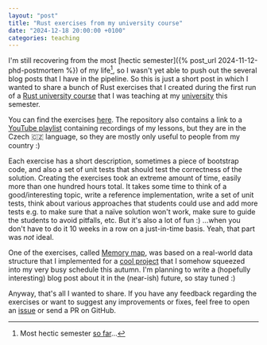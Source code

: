 ```yaml
---
layout: "post"
title: "Rust exercises from my university course"
date: "2024-12-18 20:00:00 +0100"
categories: teaching
---
```


I'm still recovering from the most [hectic semester]({% post_url 2024-11-12-phd-postmortem %}) of my life[^so-far],
so I wasn't yet able to push out the several blog posts that I have in the pipeline. So this is just
a short post in which I wanted to share a bunch of Rust exercises that I created during the first run
of a [Rust university course](https://edison.sso.vsb.cz/cz.vsb.edison.edu.study.prepare.web/SubjectVersion.faces?version=460-4157/01&subjectBlockAssignmentId=539402&studyFormId=1&studyPlanId=25878&locale=en&back=true) that I was teaching at my [university](https://www.vsb.cz/en) this semester.

[^so-far]: Most hectic semester [so far](https://www.youtube.com/watch?v=bfpPArfDTGw)…

You can find the exercises [here](https://github.com/Kobzol/rust-course-fei/tree/main/lessons). The repository also contains a link to a [YouTube playlist](https://www.youtube.com/playlist?list=PLgoUJJFtqE9C8Ar_JgDBHQYrG-hHMlVyU) containing recordings of my lessons, but they are in the Czech 🇨🇿 language, so they are mostly only useful to people from my country :)

Each exercise has a short description, sometimes a piece of bootstrap code, and also a set of unit tests that should test the correctness of the solution. Creating the exercises took an extreme amount of time, easily more than one hundred hours total. It takes some time to think of a good/interesting topic, write a reference implementation, write a set of unit tests, think about various approaches that students could use and add more tests e.g. to make sure that a naïve solution won't work, make sure to guide the students to avoid pitfalls, etc. But it's also a lot of fun :) …when you don't have to do it 10 weeks in a row on a just-in-time basis. Yeah, that part was *not* ideal.

One of the exercises, called [Memory map](https://github.com/Kobzol/rust-course-fei/blob/main/lessons/06/exercises/assignments/tests/04_memory_map.rs), was based on a real-world data structure that I implemented for a [cool project](https://marketplace.visualstudio.com/items?itemName=jakub-beranek.memviz) that I somehow squeezed into my very busy schedule this autumn. I'm planning to write a (hopefully interesting) blog post about it in the (near-ish) future, so stay tuned :)

Anyway, that's all I wanted to share. If you have any feedback regarding the exercises or want to suggest any improvements or fixes, feel free to open an [issue](https://github.com/Kobzol/rust-course-fei/issues/new) or send a PR on GitHub.
